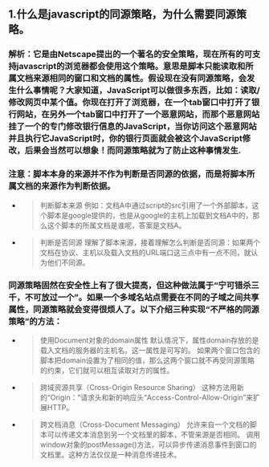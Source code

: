 ## 1.什么是javascript的同源策略，为什么需要同源策略。  
### 解析：它是由Netscape提出的一个著名的安全策略，现在所有的可支持javascript的浏览器都会使用这个策略。意思是脚本只能读取和所属文档来源相同的窗口和文档的属性。假设现在没有同源策略，会发生什么事情呢？大家知道，JavaScript可以做很多东西，比如：读取/修改网页中某个值。你现在打开了浏览器，在一个tab窗口中打开了银行网站，在另外一个tab窗口中打开了一个恶意网站，而那个恶意网站挂了一个的专门修改银行信息的JavaScript，当你访问这个恶意网站并且执行它JavaScript时，你的银行页面就会被这个JavaScript修改，后果会当然可以想象！而同源策略就为了防止这种事情发生. 　
### 注意：脚本本身的来源并不作为判断是否同源的依据，而是将脚本所属文档的来源作为判断依据。
* > 判断脚本来源
        例如：文档A中通过script的src引用了一个外部脚本，这个脚本是google提供的，也是从google的主机上加载到文档A中的，那么这个脚本的所属文档是谁呢，答案是文档A。
* > 判断是否同源
        理解了脚本来源，接着理解怎么判断是否同源：如果两个文档在协议、主机以及载入文档的URL端口这三点中有一点不同，就认为他们不同源。  

### 同源策略固然在安全性上有了很大提高，但这种做法属于“宁可错杀三千，不可放过一个”。如果一个多域名站点需要在不同的子域之间共享属性，同源策略就会变得很烦人了。以下介绍三种实现“不严格的同源策略”的方法：  
 
* > 使用Document对象的domain属性
        默认情况下，属性domain存放的是载入文档的服务器的主机名。这一属性是可写的。
        如果两个窗口包含的脚本把domain设置为了相同的值，那么这两个窗口就不再受同源策略的约束，它们就可以相互读取对方的属性。
 
* > 跨域资源共享（Cross-Origin Resource Sharing） 
        这种方法用新的“Origin：”请求头和新的响应头“Access-Control-Allow-Origin”来扩展HTTP。
* > 跨文档消息（Cross-Document Messaging）
        允许来自一个文档的脚本可以传递文本消息到另一个文档里的脚本，不管来源是否相同。
        调用window对象的postMessage()方法，可以异步传递消息事件到窗口的文档里。这种方法仅仅是一种消息传递技术。